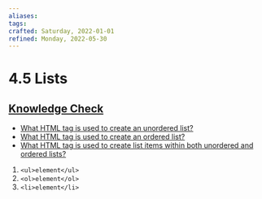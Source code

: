 ```yaml
---
aliases:
tags:
crafted: Saturday, 2022-01-01
refined: Monday, 2022-05-30
---
```


# 4.5 Lists

## [Knowledge Check](https://www.theodinproject.com/paths/foundations/courses/foundations/lessons/lists#knowledge-check)

- [What HTML tag is used to create an unordered list?](https://www.theodinproject.com/paths/foundations/courses/foundations/lessons/lists#unordered-lists)
- [What HTML tag is used to create an ordered list?](https://www.theodinproject.com/paths/foundations/courses/foundations/lessons/lists#ordered-lists)
- [What HTML tag is used to create list items within both unordered and ordered lists?](https://www.theodinproject.com/paths/foundations/courses/foundations/lessons/lists#li)

1. `<ul>element</ul>`
2. `<ol>element</ol>`
3. `<li>element</li>`
